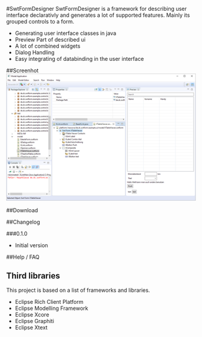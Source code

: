 #SwtFormDesigner
SwtFormDesigner is a framework for describing user interface declarativly and generates a lot of supported features. Mainly its grouped controls to a form. 
* Generating user interface classes in java
* Preview Part of described ui
* A lot of combined widgets
* Dialog Handling
* Easy integrating of databinding in the user interface

##Screenhot
![SwtFormDesigner screenshot](https://github.com/chqu1012/de.dc.swtform.designer/blob/master/readme/images/application-v0.1.1.PNG "SwtFormDesigner")

##Download


##Changelog

###0.1.0
* Initial version

##Help / FAQ

## Third libraries
This project is based on a list of frameworks and libraries.
* Eclipse Rich Client Platform
* Eclipse Modelling Framework
* Eclipse Xcore
* Eclipse Graphiti
* Eclipse Xtext
    
